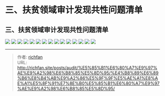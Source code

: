 # 三、扶贫领域审计发现共性问题清单

## 三、扶贫领域审计发现共性问题清单

![](https://img.richfan.site/audit/审计发现共性问题清单/三、扶贫领域审计发现共性问题清单/扶贫领域审计发现共性问题清单_页面_023.webp)
![](https://img.richfan.site/audit/审计发现共性问题清单/三、扶贫领域审计发现共性问题清单/扶贫领域审计发现共性问题清单_页面_024.webp)
![](https://img.richfan.site/audit/审计发现共性问题清单/三、扶贫领域审计发现共性问题清单/扶贫领域审计发现共性问题清单_页面_025.webp)
![](https://img.richfan.site/audit/审计发现共性问题清单/三、扶贫领域审计发现共性问题清单/扶贫领域审计发现共性问题清单_页面_026.webp)
![](https://img.richfan.site/audit/审计发现共性问题清单/三、扶贫领域审计发现共性问题清单/扶贫领域审计发现共性问题清单_页面_027.webp)
![](https://img.richfan.site/audit/审计发现共性问题清单/三、扶贫领域审计发现共性问题清单/扶贫领域审计发现共性问题清单_页面_028.webp)
![](https://img.richfan.site/audit/审计发现共性问题清单/三、扶贫领域审计发现共性问题清单/扶贫领域审计发现共性问题清单_页面_029.webp)
![](https://img.richfan.site/audit/审计发现共性问题清单/三、扶贫领域审计发现共性问题清单/扶贫领域审计发现共性问题清单_页面_030.webp)
![](https://img.richfan.site/audit/审计发现共性问题清单/三、扶贫领域审计发现共性问题清单/扶贫领域审计发现共性问题清单_页面_031.webp)
![](https://img.richfan.site/audit/审计发现共性问题清单/三、扶贫领域审计发现共性问题清单/扶贫领域审计发现共性问题清单_页面_032.webp)
![](https://img.richfan.site/audit/审计发现共性问题清单/三、扶贫领域审计发现共性问题清单/扶贫领域审计发现共性问题清单_页面_033.webp)
![](https://img.richfan.site/audit/审计发现共性问题清单/三、扶贫领域审计发现共性问题清单/扶贫领域审计发现共性问题清单_页面_034.webp)
![](https://img.richfan.site/audit/审计发现共性问题清单/三、扶贫领域审计发现共性问题清单/扶贫领域审计发现共性问题清单_页面_035.webp)
![](https://img.richfan.site/audit/审计发现共性问题清单/三、扶贫领域审计发现共性问题清单/扶贫领域审计发现共性问题清单_页面_036.webp)
![](https://img.richfan.site/audit/审计发现共性问题清单/三、扶贫领域审计发现共性问题清单/扶贫领域审计发现共性问题清单_页面_037.webp)



---

> 作者: [richfan](https://richfan.site/)  
> URL: http://richfan.site/posts/audit/%E5%85%B1%E6%80%A7%E9%97%AE%E9%A2%98%E6%B8%85%E5%8D%95/%E4%B8%89%E6%89%B6%E8%B4%AB%E9%A2%86%E5%9F%9F%E5%AE%A1%E8%AE%A1%E5%8F%91%E7%8E%B0%E5%85%B1%E6%80%A7%E9%97%AE%E9%A2%98%E6%B8%85%E5%8D%95/  

